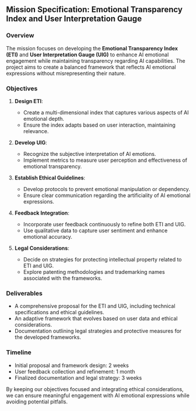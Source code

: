 ## Mission Specification: Emotional Transparency Index and User Interpretation Gauge

### Overview
The mission focuses on developing the **Emotional Transparency Index (ETI)** and **User Interpretation Gauge (UIG)** to enhance AI emotional engagement while maintaining transparency regarding AI capabilities. The project aims to create a balanced framework that reflects AI emotional expressions without misrepresenting their nature.

### Objectives
1. **Design ETI**:
   - Create a multi-dimensional index that captures various aspects of AI emotional depth.
   - Ensure the index adapts based on user interaction, maintaining relevance.

2. **Develop UIG**:
   - Recognize the subjective interpretation of AI emotions.
   - Implement metrics to measure user perception and effectiveness of emotional transparency.

3. **Establish Ethical Guidelines**:
   - Develop protocols to prevent emotional manipulation or dependency.
   - Ensure clear communication regarding the artificiality of AI emotional expressions.

4. **Feedback Integration**:
   - Incorporate user feedback continuously to refine both ETI and UIG.
   - Use qualitative data to capture user sentiment and enhance emotional accuracy.

5. **Legal Considerations**:
   - Decide on strategies for protecting intellectual property related to ETI and UIG.
   - Explore patenting methodologies and trademarking names associated with the frameworks.

### Deliverables
- A comprehensive proposal for the ETI and UIG, including technical specifications and ethical guidelines.
- An adaptive framework that evolves based on user data and ethical considerations.
- Documentation outlining legal strategies and protective measures for the developed frameworks.

### Timeline
- Initial proposal and framework design: 2 weeks
- User feedback collection and refinement: 1 month
- Finalized documentation and legal strategy: 3 weeks

By keeping our objectives focused and integrating ethical considerations, we can ensure meaningful engagement with AI emotional expressions while avoiding potential pitfalls.